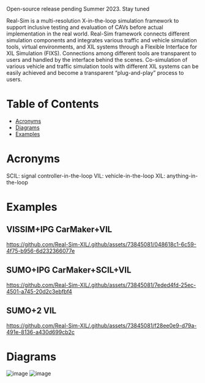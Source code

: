 Open-source release pending Summer 2023. Stay tuned

Real-Sim is a multi-resolution X-in-the-loop simulation framework to support inclusive testing and evaluation of CAVs before actual implementation in the real world. Real-Sim framework connects different simulation components and integrates various traffic and vehicle simulation tools, virtual environments, and XIL systems through a Flexible Interface for XIL Simulation (FIXS). Connections among different tools are transparent to users and handled by the interface behind the scenes. Co-simulation of various vehicle and traffic simulation tools with different XIL systems can be easily achieved and become a transparent “plug-and-play” process to users.

Table of Contents  
=======================
* [Acronyms](#acronyms)  
* [Diagrams](#diagrams)  
* [Examples](#examples)  

# Acronyms
SCIL: signal controller-in-the-loop
VIL: vehicle-in-the-loop
XIL: anything-in-the-loop

# Examples
## VISSIM+IPG CarMaker+VIL
https://github.com/Real-Sim-XIL/.github/assets/73845081/048618c1-6c59-4f75-b956-6d232366077e

## SUMO+IPG CarMaker+SCIL+VIL
https://github.com/Real-Sim-XIL/.github/assets/73845081/7eded4fd-25ec-4501-a745-20d2c3ebfbf4

## SUMO+2 VIL
https://github.com/Real-Sim-XIL/.github/assets/73845081/f28ee0e9-d79a-491e-8136-a430d699cb2c

# Diagrams
![image](https://github.com/Real-Sim-XIL/.github/assets/73845081/a0e7f2e7-4905-4249-8090-5ed755814e5a)
![image](https://github.com/Real-Sim-XIL/.github/assets/73845081/189bb990-63ef-48bd-9de1-4bf49e2ff5b3)


